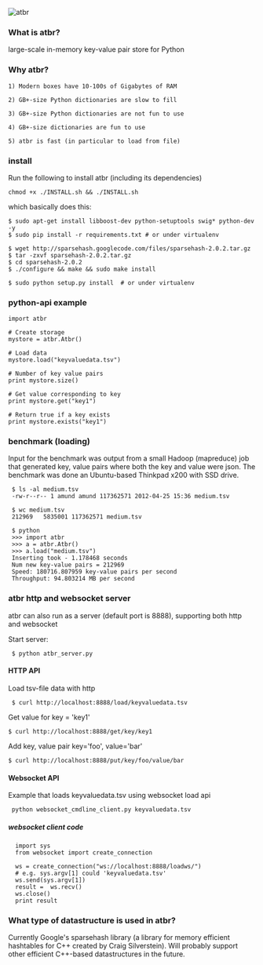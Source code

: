 ![atbr](https://s3.amazonaws.com/atbr/atbr_small.png)

### What is atbr?

large-scale in-memory key-value pair store for Python


### Why atbr?

    1) Modern boxes have 10-100s of Gigabytes of RAM

    2) GB+-size Python dictionaries are slow to fill

    3) GB+-size Python dictionaries are not fun to use

    4) GB+-size dictionaries are fun to use

    5) atbr is fast (in particular to load from file)

### install

Run the following to install atbr (including its dependencies)

    chmod +x ./INSTALL.sh && ./INSTALL.sh

which basically does this:

    $ sudo apt-get install libboost-dev python-setuptools swig* python-dev -y
    $ sudo pip install -r requirements.txt # or under virtualenv

    $ wget http://sparsehash.googlecode.com/files/sparsehash-2.0.2.tar.gz
    $ tar -zxvf sparsehash-2.0.2.tar.gz
    $ cd sparsehash-2.0.2
    $ ./configure && make && sudo make install

    $ sudo python setup.py install  # or under virtualenv

### python-api example

    import atbr

    # Create storage
    mystore = atbr.Atbr()

    # Load data
    mystore.load("keyvaluedata.tsv")

    # Number of key value pairs
    print mystore.size()

    # Get value corresponding to key
    print mystore.get("key1")
    
    # Return true if a key exists
    print mystore.exists("key1")

### benchmark (loading)    

Input for the benchmark was output from a small Hadoop (mapreduce) job
that generated key, value pairs where both the key and value were
json. The benchmark was done an Ubuntu-based Thinkpad x200 with SSD
drive.

     $ ls -al medium.tsv
     -rw-r--r-- 1 amund amund 117362571 2012-04-25 15:36 medium.tsv

     $ wc medium.tsv
     212969   5835001 117362571 medium.tsv
     
     $ python
     >>> import atbr
     >>> a = atbr.Atbr()
     >>> a.load("medium.tsv")
     Inserting took - 1.178468 seconds
     Num new key-value pairs = 212969
     Speed: 180716.807959 key-value pairs per second
     Throughput: 94.803214 MB per second

### atbr http and websocket server

atbr can also run as a server (default port is 8888), supporting both
http and websocket

Start server:

     $ python atbr_server.py


#### HTTP API

Load tsv-file data with http     

     $ curl http://localhost:8888/load/keyvaluedata.tsv

Get value for key = 'key1'

    $ curl http://localhost:8888/get/key/key1

Add key, value pair key='foo', value='bar'

    $ curl http://localhost:8888/put/key/foo/value/bar

#### Websocket API

Example that loads keyvaluedata.tsv using websocket load api

     python websocket_cmdline_client.py keyvaluedata.tsv

##### websocket client code

      import sys
      from websocket import create_connection

      ws = create_connection("ws://localhost:8888/loadws/")
      # e.g. sys.argv[1] could 'keyvaluedata.tsv'
      ws.send(sys.argv[1])
      result =  ws.recv()
      ws.close()
      print result

### What type of datastructure is used in atbr?

Currently Google's sparsehash library (a library for memory efficient
hashtables for C++ created by Craig Silverstein). Will probably
support other efficient C++-based datastructures in the future.



    






    
    

     

    



